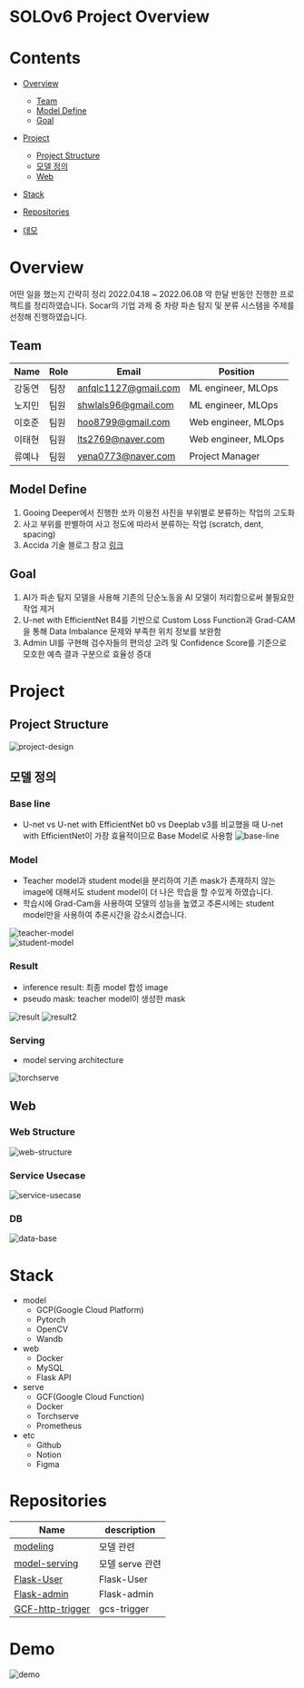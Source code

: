 # SOLOv6 Project Overview
# Contents
- [Overview](#Overview)
  - [Team](#Team)
  - [Model Define](#Model-Define)
  - [Goal](#Goal)

- [Project](#Project)
  - [Project Structure](#Project-Structure)
  - [모델 정의](#모델-정의)
  - [Web](#Web)

- [Stack](#Stack)
- [Repositories](#Repositories)
- [데모](#DEMO)

# Overview
어떤 일을 했는지 간략히 정리
2022.04.18 ~ 2022.06.08 약 한달 반동안 진행한 프로젝트를 정리하였습니다.
Socar의 기업 과제 중 차량 파손 탐지 및 분류 시스템을 주제를 선정해 진행하였습니다.

## Team
| Name  | Role  | Email                | Position             |
|-------|-------|----------------------|----------------------|
| 강동연   | 팀장    | anfqlc1127@gmail.com | ML engineer,  MLOps  |
| 노지민   | 팀원    | shwlals96@gmail.com  | ML engineer,  MLOps  |
| 이호준   | 팀원    | hoo8799@gmail.com    | Web engineer,  MLOps |
| 이태현   | 팀원    | lts2769@naver.com    | Web engineer,  MLOps |
| 류예나   | 팀원    | yena0773@naver.com   | Project Manager      |

## Model Define
1. Gooing Deeper에서 진행한 쏘카 이용전 사진을 부위별로 분류하는 작업의 고도화
2. 사고 부위를 판별하여 사고 정도에 따라서 분류하는 작업 (scratch, dent, spacing)
3. Accida 기술 블로그 참고 [링크](https://tech.socarcorp.kr/data/2020/02/13/car-damage-segmentation-model.html)

## Goal
1. AI가 파손 탐지 모델을 사용해 기존의 단순노동을 AI 모델이 처리함으로써 불필요한 작업 제거
2. U-net with EfficientNet B4를 기반으로 Custom Loss Function과 Grad-CAM을 통해 Data Imbalance 문제와 부족한 위치 정보를 보완함
3. Admin UI를 구현해 검수자들의 편의성 고려 및 Confidence Score를 기준으로 모호한 예측 결과 구분으로 효율성 증대


# Project
## Project Structure
![project-design](/images/project-design.png)


## 모델 정의
### Base line
- U-net vs U-net with EfficientNet b0 vs Deeplab v3를 비교했을 때 U-net with EfficientNet이 가장 효율적이므로 Base Model로 사용함
![base-line](/images/baseline.png)

### Model
- Teacher model과 student model을 분리하여 기존 mask가 존재하지 않는 image에 대해서도 student model이 더 나은 학습을 할 수있게 하였습니다. 
- 학습시에 Grad-Cam을 사용하여 모델의 성능을 높였고 추론시에는 student model만을 사용하여 추론시간을 감소시켰습니다.  

![teacher-model](/images/teacher-model.png)  
![student-model](/images/student-model.png)  

### Result
- inference result: 최종 model 합성 image
- pseudo mask: teacher model이 생성한 mask

![result](/images/result.png)
![result2](/images/result2.png)

### Serving
- model serving architecture

![torchserve](/images/torchserve.png)

## Web
### Web Structure
![web-structure](/images/web-structure.png)

### Service Usecase
![service-usecase](/images/service-usecase.jpg)
### DB
![data-base](/images/data-base.jpg)

# Stack
- model
  - GCP(Google Cloud Platform)
  - Pytorch
  - OpenCV
  - Wandb
- web
  - Docker
  - MySQL
  - Flask API
- serve
  - GCF(Google Cloud Function)
  - Docker 
  - Torchserve
  - Prometheus
- etc
  - Github
  - Notion 
  - Figma

# Repositories
| Name                                                           | description      |
|----------------------------------------------------------------|------------------|
| [modeling](https://github.com/SOLOv6/modeling)                 | 모델 관련            |
| [model-serving](https://github.com/SOLOv6/model-serving)       | 모델 serve 관련      |
| [Flask-User](https://github.com/SOLOv6/Flask-User)             | Flask-User       |
| [Flask-admin](https://github.com/SOLOv6/Flask-admin)           | Flask-admin      |
| [GCF-http-trigger](https://github.com/SOLOv6/GCF-http-trigger) | gcs-trigger      |

# Demo
![demo](/images/demo.gif)

